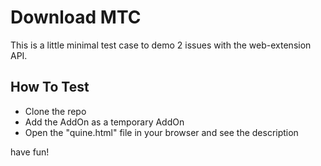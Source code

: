 # Download MTC

This is a little minimal test case to demo 2 issues with the web-extension API.

## How To Test

 - Clone the repo
 - Add the AddOn as a temporary AddOn
 - Open the "quine.html" file in your browser and see the description

have fun!
